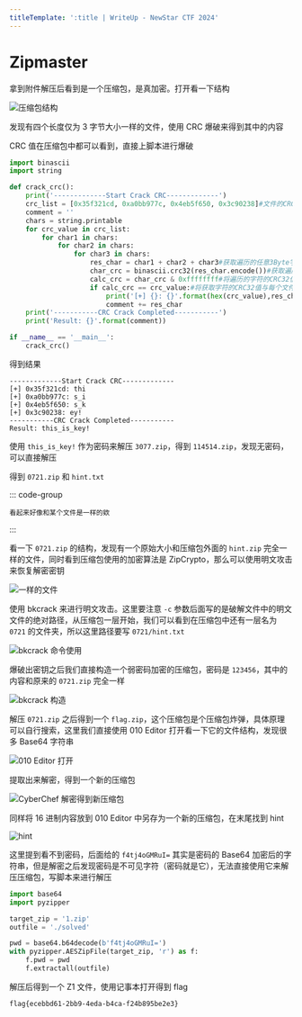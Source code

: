 ```yaml
---
titleTemplate: ':title | WriteUp - NewStar CTF 2024'
---
```


# Zipmaster

拿到附件解压后看到是一个压缩包，是真加密。打开看一下结构

![压缩包结构](/assets/images/wp/2024/week5/Zipmaster_1.png)

发现有四个长度仅为 3 字节大小一样的文件，使用 CRC 爆破来得到其中的内容

CRC 值在压缩包中都可以看到，直接上脚本进行爆破

```python
import binascii
import string

def crack_crc():
    print('-------------Start Crack CRC-------------')
    crc_list = [0x35f321cd, 0xa0bb977c, 0x4eb5f650, 0x3c90238]#文件的CRC32值列表，注意顺序
    comment = ''
    chars = string.printable
    for crc_value in crc_list:
        for char1 in chars:
            for char2 in chars:
                for char3 in chars:
                    res_char = char1 + char2 + char3#获取遍历的任意3Byte字符
                    char_crc = binascii.crc32(res_char.encode())#获取遍历字符的CRC32值
                    calc_crc = char_crc & 0xffffffff#将遍历的字符的CRC32值与0xffffffff进行与运算
                    if calc_crc == crc_value:#将获取字符的CRC32值与每个文件的CRC32值进行匹配
                        print('[+] {}: {}'.format(hex(crc_value),res_char))
                        comment += res_char
    print('-----------CRC Crack Completed-----------')
    print('Result: {}'.format(comment))

if __name__ == '__main__':
    crack_crc()
```

得到结果

```plaintext
-------------Start Crack CRC-------------
[+] 0x35f321cd: thi
[+] 0xa0bb977c: s_i
[+] 0x4eb5f650: s_k
[+] 0x3c90238: ey!
-----------CRC Crack Completed-----------
Result: this_is_key!
```

使用 `this_is_key!` 作为密码来解压 `3077.zip`，得到 `114514.zip`，发现无密码，可以直接解压

得到 `0721.zip` 和 `hint.txt`

::: code-group

```plaintext [hint.txt]
看起来好像和某个文件是一样的欸
```

:::

看一下 `0721.zip` 的结构，发现有一个原始大小和压缩包外面的 `hint.zip` 完全一样的文件，同时看到压缩包使用的加密算法是 ZipCrypto，那么可以使用明文攻击来恢复解密密钥

![一样的文件](/assets/images/wp/2024/week5/Zipmaster_2.png)

使用 bkcrack 来进行明文攻击。这里要注意 `-c` 参数后面写的是破解文件中的明文文件的绝对路径，从压缩包一层开始，我们可以看到在压缩包中还有一层名为 `0721` 的文件夹，所以这里路径要写 `0721/hint.txt`

![bkcrack 命令使用](/assets/images/wp/2024/week5/Zipmaster_3.png)

爆破出密钥之后我们直接构造一个弱密码加密的压缩包，密码是 `123456`，其中的内容和原来的 `0721.zip` 完全一样

![bkcrack 构造](/assets/images/wp/2024/week5/Zipmaster_4.png)

解压 `0721.zip` 之后得到一个 `flag.zip`，这个压缩包是个压缩包炸弹，具体原理可以自行搜索，这里我们直接使用 010 Editor 打开看一下它的文件结构，发现很多 Base64 字符串

![010 Editor 打开](/assets/images/wp/2024/week5/Zipmaster_5.png)

提取出来解密，得到一个新的压缩包

![CyberChef 解密得到新压缩包](/assets/images/wp/2024/week5/Zipmaster_6.png)

同样将 16 进制内容放到 010 Editor 中另存为一个新的压缩包，在末尾找到 hint

![hint](/assets/images/wp/2024/week5/Zipmaster_7.png)

这里提到看不到密码，后面给的 `f4tj4oGMRuI=` 其实是密码的 Base64 加密后的字符串，但是解密之后发现密码是不可见字符<span data-desc>（密码就是它）</span>，无法直接使用它来解压压缩包，写脚本来进行解压

```python
import base64
import pyzipper

target_zip = '1.zip'
outfile = './solved'

pwd = base64.b64decode(b'f4tj4oGMRuI=')
with pyzipper.AESZipFile(target_zip, 'r') as f:
    f.pwd = pwd
    f.extractall(outfile)
```

解压后得到一个 Z1 文件，使用记事本打开得到 flag

```plaintext
flag{ecebbd61-2bb9-4eda-b4ca-f24b895be2e3}
```

